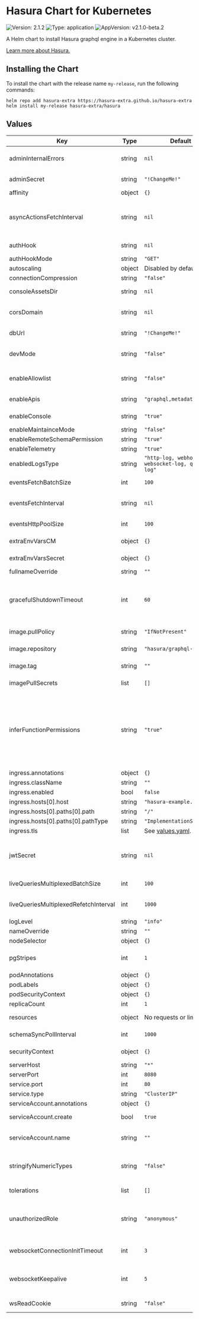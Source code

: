 # Hasura Chart for Kubernetes

![Version: 2.1.2](https://img.shields.io/badge/Version-2.1.2-informational?style=flat-square) ![Type: application](https://img.shields.io/badge/Type-application-informational?style=flat-square) ![AppVersion: v2.1.0-beta.2](https://img.shields.io/badge/AppVersion-v2.1.0--beta.2-informational?style=flat-square)

A Helm chart to install Hasura graphql engine in a Kubernetes cluster.

[Learn more about Hasura.](https://hasura.io)

## Installing the Chart

To install the chart with the release name `my-release`, run the following commands:

    helm repo add hasura-extra https://hasura-extra.github.io/hasura-extra
    helm install my-release hasura-extra/hasura

## Values

| Key | Type | Default | Description |
|-----|------|---------|-------------|
| adminInternalErrors | string | `nil` | Include the internal key in the errors extensions of the response for GraphQL requests with the admin role (if required). |
| adminSecret | string | `"!ChangeMe!"` | Admin secret key, required to access this instance. This is mandatory when you use webhook or JWT. |
| affinity | object | `{}` | [Affinity](https://kubernetes.io/docs/concepts/scheduling-eviction/assign-pod-node/#affinity-and-anti-affinity) configuration. See the [API reference](https://kubernetes.io/docs/reference/kubernetes-api/workload-resources/pod-v1/#scheduling) for details. |
| asyncActionsFetchInterval | string | `nil` | Interval in milliseconds to sleep before trying to fetch async actions again after a fetch returned no async actions from metadata storage. Value 0 implies completely disable fetching async actions from the storage. |
| authHook | string | `nil` | URL of the authorization webhook required to authorize requests. See [auth webhooks docs](https://hasura.io/docs/latest/graphql/core/auth/authentication/webhook.html). |
| authHookMode | string | `"GET"` | HTTP method to use for the authorization webhook. |
| autoscaling | object | Disabled by default. | Autoscaling by resources |
| connectionCompression | string | `"false"` | Enable WebSocket permessage-deflate compression. |
| consoleAssetsDir | string | `nil` | Set the value to /srv/console-assets for the console to load assets from the server itself instead of CDN. |
| corsDomain | string | `nil` | CSV of list of domains, incuding scheme (http/https) and port, to allow for CORS. Wildcard domains are allowed. |
| dbUrl | string | `"!ChangeMe!"` | Postgres database URL. Example: postgres://admin:mypass@mydomain.com:5432/mydb |
| devMode | string | `"false"` | Set dev mode for GraphQL requests; include the internal key in the errors extensions of the response (if required). |
| enableAllowlist | string | `"false"` | Restrict queries allowed to be executed by the GraphQL engine to those that are part of the configured allow-list. |
| enableApis | string | `"graphql,metadata"` | Comma separated list of APIs (options: metadata, graphql, pgdump, config) to be enabled. |
| enableConsole | string | `"true"` | Enable the Hasura Console (served by the server on / and /console). |
| enableMaintainceMode | string | `"false"` | Disable updating of metadata on the server. |
| enableRemoteSchemaPermission | string | `"true"` | Enable remote schema permissions. |
| enableTelemetry | string | `"true"` | Enable anonymous telemetry. |
| enabledLogsType | string | `"http-log, webhook-log, websocket-log, query-log"` | Set the enabled log types. This is a comma-separated list of log-types to enable. |
| eventsFetchBatchSize | int | `100` | Maximum number of events to be fetched from the DB in a single batch. |
| eventsFetchInterval | string | `nil` | Interval in milliseconds to sleep before trying to fetch events again after a fetch returned no events from postgres |
| eventsHttpPoolSize | int | `100` | Maximum number of concurrent http workers delivering events at any time. |
| extraEnvVarsCM | object | `{}` | extraEnvVarsCM append to ConfigMap with extra environment variables. See [values.yaml](values.yaml). |
| extraEnvVarsSecret | object | `{}` | extraEnvVarsSecret append to Secret with extra environment variables. See [values.yaml](values.yaml). |
| fullnameOverride | string | `""` | A name to substitute for the full names of resources. |
| gracefulShutdownTimeout | int | `60` | Timeout (in seconds) to wait for the in-flight events (event triggers and scheduled triggers) and async actions to complete before the server shuts down completely. If the in-flight events are not completed within the timeout, those events are marked as pending. |
| image.pullPolicy | string | `"IfNotPresent"` | [Image pull policy](https://kubernetes.io/docs/concepts/containers/images/#updating-images) for updating already existing images on a node. |
| image.repository | string | `"hasura/graphql-engine"` | Name of the image repository to pull the container image from. |
| image.tag | string | `""` | Overrides the image tag whose default is the chart appVersion. |
| imagePullSecrets | list | `[]` | Reference to one or more secrets to be used when [pulling images](https://kubernetes.io/docs/tasks/configure-pod-container/pull-image-private-registry/#create-a-pod-that-uses-your-secret) (from private registries). |
| inferFunctionPermissions | string | `"true"` | When set to false, a function f, stable, immutable or volatile is only exposed for a role r if there is a permission defined on the function f for the role r, creating a function permission will only be allowed if there is a select permission on the table type. When set to true or the flag is omitted, the permission of the function is inferred from the select permissions from the target table of the function, only for stable/immutable functions. Volatile functions are not exposed to any of the roles in this case. |
| ingress.annotations | object | `{}` | Annotations to be added to the ingress. |
| ingress.className | string | `""` | Ingress [class name](https://kubernetes.io/docs/concepts/services-networking/ingress/#ingress-class). |
| ingress.enabled | bool | `false` | Enable [ingress](https://kubernetes.io/docs/concepts/services-networking/ingress/). |
| ingress.hosts[0].host | string | `"hasura-example.local"` |  |
| ingress.hosts[0].paths[0].path | string | `"/"` |  |
| ingress.hosts[0].paths[0].pathType | string | `"ImplementationSpecific"` |  |
| ingress.tls | list | See [values.yaml](values.yaml). | Ingress TLS configuration. |
| jwtSecret | string | `nil` | A JSON string containing type and the JWK used for verifying (and other optional details). Example: {"type": "HS256", "key": "3bd561c37d214b4496d09049fadc542c"}. See the [JWT docs](https://hasura.io/docs/latest/graphql/core/auth/authentication/jwt.html). |
| liveQueriesMultiplexedBatchSize | int | `100` | Multiplexed live queries are split into batches of the specified size. |
| liveQueriesMultiplexedRefetchInterval | int | `1000` | Updated results (if any) will be sent at most once in this interval (in milliseconds) for live queries which can be multiplexed. |
| logLevel | string | `"info"` | Set the logging level. Options: debug, info, warn, error. |
| nameOverride | string | `""` | A name in place of the chart name for `app:` labels. |
| nodeSelector | object | `{}` | [Node selector](https://kubernetes.io/docs/concepts/scheduling-eviction/assign-pod-node/#nodeselector) configuration. |
| pgStripes | int | `1` | Number of stripes (distinct sub-pools) to maintain with Postgres. New connections will be taken from a particular stripe pseudo-randomly. |
| podAnnotations | object | `{}` | Annotations to be added to pods. |
| podLabels | object | `{}` | Labels to be added to pods. |
| podSecurityContext | object | `{}` | Pod [security context](https://kubernetes.io/docs/tasks/configure-pod-container/security-context/#set-the-security-context-for-a-pod). See the [API reference](https://kubernetes.io/docs/reference/kubernetes-api/workload-resources/pod-v1/#security-context) for details. |
| replicaCount | int | `1` | The number of replicas (pods) to launch |
| resources | object | No requests or limits. | Container resource [requests and limits](https://kubernetes.io/docs/concepts/configuration/manage-resources-containers/). See the [API reference](https://kubernetes.io/docs/reference/kubernetes-api/workload-resources/pod-v1/#resources) for details. |
| schemaSyncPollInterval | int | `1000` | Interval to poll metadata storage for updates in milliseconds - Set to 0 to disable. |
| securityContext | object | `{}` | Container [security context](https://kubernetes.io/docs/tasks/configure-pod-container/security-context/#set-the-security-context-for-a-container). See the [API reference](https://kubernetes.io/docs/reference/kubernetes-api/workload-resources/pod-v1/#security-context-1) for details. |
| serverHost | string | `"*"` | Host on which graphql-engine will listen. |
| serverPort | int | `8080` | Port on which graphql-engine should be served. |
| service.port | int | `80` | Service port. |
| service.type | string | `"ClusterIP"` | Kubernetes [service type](https://kubernetes.io/docs/concepts/services-networking/service/#publishing-services-service-types). |
| serviceAccount.annotations | object | `{}` | Annotations to add to the service account. |
| serviceAccount.create | bool | `true` | Specifies whether a service account should be created. |
| serviceAccount.name | string | `""` | The name of the service account to use. If not set and create is true, a name is generated using the fullname template. |
| stringifyNumericTypes | string | `"false"` | Stringify certain Postgres numeric types, specifically bigint, numeric, decimal and double precision as they don’t fit into the IEEE-754 spec for JSON encoding-decoding. |
| tolerations | list | `[]` | [Tolerations](https://kubernetes.io/docs/concepts/scheduling-eviction/taint-and-toleration/) for node taints. See the [API reference](https://kubernetes.io/docs/reference/kubernetes-api/workload-resources/pod-v1/#scheduling) for details. |
| unauthorizedRole | string | `"anonymous"` | Unauthorized role, used when access-key is not sent in access-key only mode or the Authorization header is absent in JWT mode. Example: anonymous. Now whenever the “authorization” header is absent, the request’s role will default to anonymous. |
| websocketConnectionInitTimeout | int | `3` | Used to set the connection initialisation timeout for graphql-ws clients. This is ignored for subscription-transport-ws (Apollo) clients. |
| websocketKeepalive | int | `5` | Used to set the Keep Alive delay for client that use the subscription-transport-ws (Apollo) protocol. For graphql-ws clients the graphql-engine sends PING messages instead. |
| wsReadCookie | string | `"false"` | Read cookie on WebSocket initial handshake even when CORS is disabled. |
